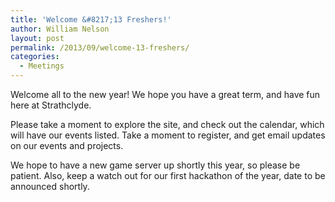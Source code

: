 ```yaml
---
title: 'Welcome &#8217;13 Freshers!'
author: William Nelson
layout: post
permalink: /2013/09/welcome-13-freshers/
categories:
  - Meetings
---
```

Welcome all to the new year! We hope you have a great term, and have fun here at Strathclyde.

Please take a moment to explore the site, and check out the calendar, which will have our events listed. Take a moment to register, and get email updates on our events and projects.

We hope to have a new game server up shortly this year, so please be patient. Also, keep a watch out for our first hackathon of the year, date to be announced shortly.
